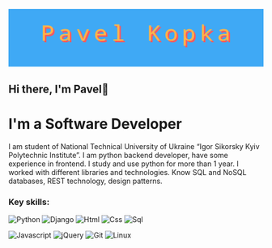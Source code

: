 [![Header](https://github.com/PashaKopka/pashakopka/blob/master/my_logo.png)](https://github.com/PashaKopka)

## Hi there, I'm Pavel👋

# I'm a Software Developer

I am student of National Technical University of Ukraine “Igor Sikorsky Kyiv Polytechnic Institute”. I am python backend developer, have some experience in frontend. I study and use python for more than 1 year. I worked with different libraries and technologies. Know SQL and NoSQL databases, REST technology, design patterns.

### Key skills:

![Python](https://img.shields.io/badge/Python-41b6e6?style=for-the-badge&logo=python&logoColor=356FA0)
![Django](https://img.shields.io/badge/Django-41b6e6?style=for-the-badge&logo=django&logoColor=092D1F)
![Html](https://img.shields.io/badge/HTML-41b6e6?style=for-the-badge&logo=html5&logoColor=DD4B25)
![Css](https://img.shields.io/badge/CSS-41b6e6?style=for-the-badge&logo=css3&logoColor=2862E9)
![Sql](https://img.shields.io/badge/MySql-41b6e6?style=for-the-badge&logo=mysql&logoColor=092D1F)

![Javascript](https://img.shields.io/badge/Javascript-41b6e6?style=for-the-badge&logo=javascript&logoColor=EFD81D)
![jQuery](https://img.shields.io/badge/jQuery-41b6e6?style=for-the-badge&logo=jquery&logoColor=254BDD)
![Git](https://img.shields.io/badge/Git-41b6e6?style=for-the-badge&logo=git&logoColor=E84D31)
![Linux](https://img.shields.io/badge/Linux-41b6e6?style=for-the-badge&logo=linux&logoColor=fff)
